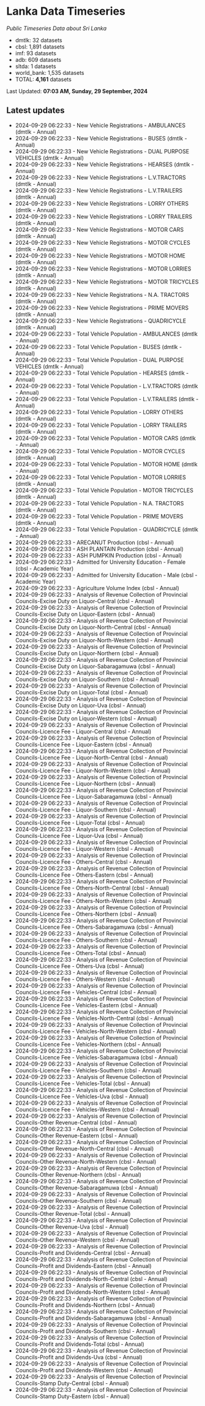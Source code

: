 # Lanka Data Timeseries
*Public Timeseries Data about Sri Lanka*

* dmtlk: 32 datasets
* cbsl: 1,891 datasets
* imf: 93 datasets
* adb: 609 datasets
* sltda: 1 datasets
* world_bank: 1,535 datasets
* TOTAL: **4,161** datasets

Last Updated: **07:03 AM, Sunday, 29 September, 2024**

## Latest updates

* 2024-09-29 06:22:33 - New Vehicle Registrations - AMBULANCES (dmtlk - Annual)
* 2024-09-29 06:22:33 - New Vehicle Registrations - BUSES (dmtlk - Annual)
* 2024-09-29 06:22:33 - New Vehicle Registrations - DUAL PURPOSE VEHICLES (dmtlk - Annual)
* 2024-09-29 06:22:33 - New Vehicle Registrations - HEARSES (dmtlk - Annual)
* 2024-09-29 06:22:33 - New Vehicle Registrations - L.V.TRACTORS (dmtlk - Annual)
* 2024-09-29 06:22:33 - New Vehicle Registrations - L.V.TRAILERS (dmtlk - Annual)
* 2024-09-29 06:22:33 - New Vehicle Registrations - LORRY OTHERS (dmtlk - Annual)
* 2024-09-29 06:22:33 - New Vehicle Registrations - LORRY TRAILERS (dmtlk - Annual)
* 2024-09-29 06:22:33 - New Vehicle Registrations - MOTOR CARS (dmtlk - Annual)
* 2024-09-29 06:22:33 - New Vehicle Registrations - MOTOR CYCLES (dmtlk - Annual)
* 2024-09-29 06:22:33 - New Vehicle Registrations - MOTOR HOME (dmtlk - Annual)
* 2024-09-29 06:22:33 - New Vehicle Registrations - MOTOR LORRIES (dmtlk - Annual)
* 2024-09-29 06:22:33 - New Vehicle Registrations - MOTOR TRICYCLES (dmtlk - Annual)
* 2024-09-29 06:22:33 - New Vehicle Registrations - N.A. TRACTORS (dmtlk - Annual)
* 2024-09-29 06:22:33 - New Vehicle Registrations - PRIME MOVERS (dmtlk - Annual)
* 2024-09-29 06:22:33 - New Vehicle Registrations - QUADRICYCLE (dmtlk - Annual)
* 2024-09-29 06:22:33 - Total Vehicle Population - AMBULANCES (dmtlk - Annual)
* 2024-09-29 06:22:33 - Total Vehicle Population - BUSES (dmtlk - Annual)
* 2024-09-29 06:22:33 - Total Vehicle Population - DUAL PURPOSE VEHICLES (dmtlk - Annual)
* 2024-09-29 06:22:33 - Total Vehicle Population - HEARSES (dmtlk - Annual)
* 2024-09-29 06:22:33 - Total Vehicle Population - L.V.TRACTORS (dmtlk - Annual)
* 2024-09-29 06:22:33 - Total Vehicle Population - L.V.TRAILERS (dmtlk - Annual)
* 2024-09-29 06:22:33 - Total Vehicle Population - LORRY OTHERS (dmtlk - Annual)
* 2024-09-29 06:22:33 - Total Vehicle Population - LORRY TRAILERS (dmtlk - Annual)
* 2024-09-29 06:22:33 - Total Vehicle Population - MOTOR CARS (dmtlk - Annual)
* 2024-09-29 06:22:33 - Total Vehicle Population - MOTOR CYCLES (dmtlk - Annual)
* 2024-09-29 06:22:33 - Total Vehicle Population - MOTOR HOME (dmtlk - Annual)
* 2024-09-29 06:22:33 - Total Vehicle Population - MOTOR LORRIES (dmtlk - Annual)
* 2024-09-29 06:22:33 - Total Vehicle Population - MOTOR TRICYCLES (dmtlk - Annual)
* 2024-09-29 06:22:33 - Total Vehicle Population - N.A. TRACTORS (dmtlk - Annual)
* 2024-09-29 06:22:33 - Total Vehicle Population - PRIME MOVERS (dmtlk - Annual)
* 2024-09-29 06:22:33 - Total Vehicle Population - QUADRICYCLE (dmtlk - Annual)
* 2024-09-29 06:22:33 - ARECANUT Production (cbsl - Annual)
* 2024-09-29 06:22:33 - ASH PLANTAIN Production (cbsl - Annual)
* 2024-09-29 06:22:33 - ASH PUMPKIN Production (cbsl - Annual)
* 2024-09-29 06:22:33 - Admitted for University Education - Female (cbsl - Academic Year)
* 2024-09-29 06:22:33 - Admitted for University Education - Male (cbsl - Academic Year)
* 2024-09-29 06:22:33 - Agriculture Volume Index (cbsl - Annual)
* 2024-09-29 06:22:33 - Analysis of Revenue Collection of Provincial Councils-Excise Duty on Liquor-Central (cbsl - Annual)
* 2024-09-29 06:22:33 - Analysis of Revenue Collection of Provincial Councils-Excise Duty on Liquor-Eastern (cbsl - Annual)
* 2024-09-29 06:22:33 - Analysis of Revenue Collection of Provincial Councils-Excise Duty on Liquor-North-Central (cbsl - Annual)
* 2024-09-29 06:22:33 - Analysis of Revenue Collection of Provincial Councils-Excise Duty on Liquor-North-Western (cbsl - Annual)
* 2024-09-29 06:22:33 - Analysis of Revenue Collection of Provincial Councils-Excise Duty on Liquor-Northern (cbsl - Annual)
* 2024-09-29 06:22:33 - Analysis of Revenue Collection of Provincial Councils-Excise Duty on Liquor-Sabaragamuwa (cbsl - Annual)
* 2024-09-29 06:22:33 - Analysis of Revenue Collection of Provincial Councils-Excise Duty on Liquor-Southern (cbsl - Annual)
* 2024-09-29 06:22:33 - Analysis of Revenue Collection of Provincial Councils-Excise Duty on Liquor-Total (cbsl - Annual)
* 2024-09-29 06:22:33 - Analysis of Revenue Collection of Provincial Councils-Excise Duty on Liquor-Uva (cbsl - Annual)
* 2024-09-29 06:22:33 - Analysis of Revenue Collection of Provincial Councils-Excise Duty on Liquor-Western (cbsl - Annual)
* 2024-09-29 06:22:33 - Analysis of Revenue Collection of Provincial Councils-Licence Fee - Liquor-Central (cbsl - Annual)
* 2024-09-29 06:22:33 - Analysis of Revenue Collection of Provincial Councils-Licence Fee - Liquor-Eastern (cbsl - Annual)
* 2024-09-29 06:22:33 - Analysis of Revenue Collection of Provincial Councils-Licence Fee - Liquor-North-Central (cbsl - Annual)
* 2024-09-29 06:22:33 - Analysis of Revenue Collection of Provincial Councils-Licence Fee - Liquor-North-Western (cbsl - Annual)
* 2024-09-29 06:22:33 - Analysis of Revenue Collection of Provincial Councils-Licence Fee - Liquor-Northern (cbsl - Annual)
* 2024-09-29 06:22:33 - Analysis of Revenue Collection of Provincial Councils-Licence Fee - Liquor-Sabaragamuwa (cbsl - Annual)
* 2024-09-29 06:22:33 - Analysis of Revenue Collection of Provincial Councils-Licence Fee - Liquor-Southern (cbsl - Annual)
* 2024-09-29 06:22:33 - Analysis of Revenue Collection of Provincial Councils-Licence Fee - Liquor-Total (cbsl - Annual)
* 2024-09-29 06:22:33 - Analysis of Revenue Collection of Provincial Councils-Licence Fee - Liquor-Uva (cbsl - Annual)
* 2024-09-29 06:22:33 - Analysis of Revenue Collection of Provincial Councils-Licence Fee - Liquor-Western (cbsl - Annual)
* 2024-09-29 06:22:33 - Analysis of Revenue Collection of Provincial Councils-Licence Fee - Others-Central (cbsl - Annual)
* 2024-09-29 06:22:33 - Analysis of Revenue Collection of Provincial Councils-Licence Fee - Others-Eastern (cbsl - Annual)
* 2024-09-29 06:22:33 - Analysis of Revenue Collection of Provincial Councils-Licence Fee - Others-North-Central (cbsl - Annual)
* 2024-09-29 06:22:33 - Analysis of Revenue Collection of Provincial Councils-Licence Fee - Others-North-Western (cbsl - Annual)
* 2024-09-29 06:22:33 - Analysis of Revenue Collection of Provincial Councils-Licence Fee - Others-Northern (cbsl - Annual)
* 2024-09-29 06:22:33 - Analysis of Revenue Collection of Provincial Councils-Licence Fee - Others-Sabaragamuwa (cbsl - Annual)
* 2024-09-29 06:22:33 - Analysis of Revenue Collection of Provincial Councils-Licence Fee - Others-Southern (cbsl - Annual)
* 2024-09-29 06:22:33 - Analysis of Revenue Collection of Provincial Councils-Licence Fee - Others-Total (cbsl - Annual)
* 2024-09-29 06:22:33 - Analysis of Revenue Collection of Provincial Councils-Licence Fee - Others-Uva (cbsl - Annual)
* 2024-09-29 06:22:33 - Analysis of Revenue Collection of Provincial Councils-Licence Fee - Others-Western (cbsl - Annual)
* 2024-09-29 06:22:33 - Analysis of Revenue Collection of Provincial Councils-Licence Fee - Vehicles-Central (cbsl - Annual)
* 2024-09-29 06:22:33 - Analysis of Revenue Collection of Provincial Councils-Licence Fee - Vehicles-Eastern (cbsl - Annual)
* 2024-09-29 06:22:33 - Analysis of Revenue Collection of Provincial Councils-Licence Fee - Vehicles-North-Central (cbsl - Annual)
* 2024-09-29 06:22:33 - Analysis of Revenue Collection of Provincial Councils-Licence Fee - Vehicles-North-Western (cbsl - Annual)
* 2024-09-29 06:22:33 - Analysis of Revenue Collection of Provincial Councils-Licence Fee - Vehicles-Northern (cbsl - Annual)
* 2024-09-29 06:22:33 - Analysis of Revenue Collection of Provincial Councils-Licence Fee - Vehicles-Sabaragamuwa (cbsl - Annual)
* 2024-09-29 06:22:33 - Analysis of Revenue Collection of Provincial Councils-Licence Fee - Vehicles-Southern (cbsl - Annual)
* 2024-09-29 06:22:33 - Analysis of Revenue Collection of Provincial Councils-Licence Fee - Vehicles-Total (cbsl - Annual)
* 2024-09-29 06:22:33 - Analysis of Revenue Collection of Provincial Councils-Licence Fee - Vehicles-Uva (cbsl - Annual)
* 2024-09-29 06:22:33 - Analysis of Revenue Collection of Provincial Councils-Licence Fee - Vehicles-Western (cbsl - Annual)
* 2024-09-29 06:22:33 - Analysis of Revenue Collection of Provincial Councils-Other Revenue-Central (cbsl - Annual)
* 2024-09-29 06:22:33 - Analysis of Revenue Collection of Provincial Councils-Other Revenue-Eastern (cbsl - Annual)
* 2024-09-29 06:22:33 - Analysis of Revenue Collection of Provincial Councils-Other Revenue-North-Central (cbsl - Annual)
* 2024-09-29 06:22:33 - Analysis of Revenue Collection of Provincial Councils-Other Revenue-North-Western (cbsl - Annual)
* 2024-09-29 06:22:33 - Analysis of Revenue Collection of Provincial Councils-Other Revenue-Northern (cbsl - Annual)
* 2024-09-29 06:22:33 - Analysis of Revenue Collection of Provincial Councils-Other Revenue-Sabaragamuwa (cbsl - Annual)
* 2024-09-29 06:22:33 - Analysis of Revenue Collection of Provincial Councils-Other Revenue-Southern (cbsl - Annual)
* 2024-09-29 06:22:33 - Analysis of Revenue Collection of Provincial Councils-Other Revenue-Total (cbsl - Annual)
* 2024-09-29 06:22:33 - Analysis of Revenue Collection of Provincial Councils-Other Revenue-Uva (cbsl - Annual)
* 2024-09-29 06:22:33 - Analysis of Revenue Collection of Provincial Councils-Other Revenue-Western (cbsl - Annual)
* 2024-09-29 06:22:33 - Analysis of Revenue Collection of Provincial Councils-Profit and Dividends-Central (cbsl - Annual)
* 2024-09-29 06:22:33 - Analysis of Revenue Collection of Provincial Councils-Profit and Dividends-Eastern (cbsl - Annual)
* 2024-09-29 06:22:33 - Analysis of Revenue Collection of Provincial Councils-Profit and Dividends-North-Central (cbsl - Annual)
* 2024-09-29 06:22:33 - Analysis of Revenue Collection of Provincial Councils-Profit and Dividends-North-Western (cbsl - Annual)
* 2024-09-29 06:22:33 - Analysis of Revenue Collection of Provincial Councils-Profit and Dividends-Northern (cbsl - Annual)
* 2024-09-29 06:22:33 - Analysis of Revenue Collection of Provincial Councils-Profit and Dividends-Sabaragamuwa (cbsl - Annual)
* 2024-09-29 06:22:33 - Analysis of Revenue Collection of Provincial Councils-Profit and Dividends-Southern (cbsl - Annual)
* 2024-09-29 06:22:33 - Analysis of Revenue Collection of Provincial Councils-Profit and Dividends-Total (cbsl - Annual)
* 2024-09-29 06:22:33 - Analysis of Revenue Collection of Provincial Councils-Profit and Dividends-Uva (cbsl - Annual)
* 2024-09-29 06:22:33 - Analysis of Revenue Collection of Provincial Councils-Profit and Dividends-Western (cbsl - Annual)
* 2024-09-29 06:22:33 - Analysis of Revenue Collection of Provincial Councils-Stamp Duty-Central (cbsl - Annual)
* 2024-09-29 06:22:33 - Analysis of Revenue Collection of Provincial Councils-Stamp Duty-Eastern (cbsl - Annual)